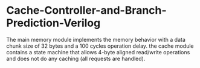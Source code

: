 # Cache-Controller-and-Branch-Prediction-Verilog
The main memory module implements the memory behavior with a data chunk size of 32 bytes and a 100 cycles operation delay. the cache module contains a state machine that allows 4-byte aligned read/write operations and does not do any caching (all requests are handled).
